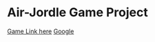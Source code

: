 # Air-Jordle Game Project
[Game Link here](www.youtube.com)
<a target="_self" href="http://google.com/" title="Google">Google</a>
